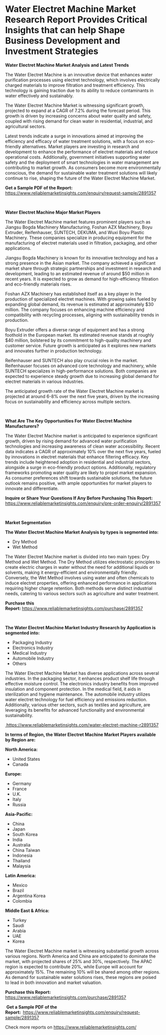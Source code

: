 <p><h1>Water Electret Machine Market Research Report Provides Critical Insights that can help Shape Business Development and Investment Strategies</h1></p><p><strong>Water Electret Machine Market Analysis and Latest Trends</strong></p>
<p><p>The Water Electret Machine is an innovative device that enhances water purification processes using electret technology, which involves electrically charged materials to improve filtration and treatment efficiency. This technology is gaining traction due to its ability to reduce contaminants in water effectively and sustainably. </p><p>The Water Electret Machine Market is witnessing significant growth, projected to expand at a CAGR of 7.2% during the forecast period. This growth is driven by increasing concerns about water quality and safety, coupled with rising demand for clean water in residential, industrial, and agricultural sectors. </p><p>Latest trends indicate a surge in innovations aimed at improving the efficiency and efficacy of water treatment solutions, with a focus on eco-friendly alternatives. Market players are investing in research and development to enhance the performance of electret materials and reduce operational costs. Additionally, government initiatives supporting water safety and the deployment of smart technologies in water management are contributing to market growth. As consumers become more environmentally conscious, the demand for sustainable water treatment solutions will likely continue to rise, shaping the future of the Water Electret Machine Market.</p></p>
<p><strong>Get a Sample PDF of the Report:&nbsp;</strong> <a href="https://www.reliablemarketinsights.com/enquiry/request-sample/2891357?utm_campaign=3011&utm_medium=2&utm_source=Github&utm_content=ia&utm_term=14032025&utm_id=water-electret-machine">https://www.reliablemarketinsights.com/enquiry/request-sample/2891357</a></p>
<p>&nbsp;</p>
<p><strong>Water Electret Machine Major Market Players</strong></p>
<p><p>The Water Electret Machine market features prominent players such as Jiangsu Bogda Machinery Manufacturing, Foshan AZX Machinery, Boyu Extruder, Reifenhauser, SUNTECH, DEKUMA, and Wuxi Boyu Plastic Machinery. These companies specialize in producing equipment for the manufacturing of electret materials used in filtration, packaging, and other applications.</p><p>Jiangsu Bogda Machinery is known for its innovative technology and has a strong presence in the Asian market. The company achieved a significant market share through strategic partnerships and investment in research and development, leading to an estimated revenue of around $50 million in recent years. It is expected to grow as demand for high-efficiency filtration and eco-friendly materials rises.</p><p>Foshan AZX Machinery has established itself as a key player in the production of specialized electret machines. With growing sales fueled by expanding global demand, its revenue is estimated at approximately $30 million. The company focuses on enhancing machine efficiency and compatibility with recycling processes, aligning with sustainability trends in production.</p><p>Boyu Extruder offers a diverse range of equipment and has a strong foothold in the European market. Its estimated revenue stands at roughly $40 million, bolstered by its commitment to high-quality machinery and customer service. Future growth is anticipated as it explores new markets and innovates further in production technology.</p><p>Reifenhauser and SUNTECH also play crucial roles in the market. Reifenhauser focuses on advanced core technology and machinery, while SUNTECH specializes in high-performance solutions. Both companies are expected to experience steady growth due to increasing global demand for electret materials in various industries.</p><p>The anticipated growth rate of the Water Electret Machine market is projected at around 6-8% over the next five years, driven by the increasing focus on sustainability and efficiency across multiple sectors.</p></p>
<p>&nbsp;</p>
<p><strong>What Are The Key Opportunities For Water Electret Machine Manufacturers?</strong></p>
<p><p>The Water Electret Machine market is anticipated to experience significant growth, driven by rising demand for advanced water purification technologies and increasing awareness of clean water accessibility. Recent data indicates a CAGR of approximately 10% over the next five years, fueled by innovations in electret materials that enhance filtering efficacy. Key trends include heightened adoption in residential and industrial sectors, alongside a surge in eco-friendly product options. Additionally, regulatory frameworks promoting water quality are likely to propel market expansion. As consumer preferences shift towards sustainable solutions, the future outlook remains positive, with ample opportunities for market players to innovate and differentiate.</p></p>
<p><strong>Inquire or Share Your Questions If Any Before Purchasing This Report:</strong> <a href="https://www.reliablemarketinsights.com/enquiry/pre-order-enquiry/2891357?utm_campaign=3011&utm_medium=2&utm_source=Github&utm_content=ia&utm_term=14032025&utm_id=water-electret-machine">https://www.reliablemarketinsights.com/enquiry/pre-order-enquiry/2891357</a></p>
<p>&nbsp;</p>
<p><strong>Market Segmentation</strong></p>
<p><strong>The Water Electret Machine Market Analysis by types is segmented into:</strong></p>
<p><ul><li>Dry Method</li><li>Wet Method</li></ul></p>
<p><p>The Water Electret Machine market is divided into two main types: Dry Method and Wet Method. The Dry Method utilizes electrostatic principles to create electric charges in water without the need for additional liquids or solvents, making it energy-efficient and environmentally friendly. Conversely, the Wet Method involves using water and often chemicals to induce electret properties, offering enhanced performance in applications requiring higher charge retention. Both methods serve distinct industrial needs, catering to various sectors such as agriculture and water treatment.</p></p>
<p><strong>Purchase this Report:&nbsp;</strong><a href="https://www.reliablemarketinsights.com/purchase/2891357?utm_campaign=3011&utm_medium=2&utm_source=Github&utm_content=ia&utm_term=14032025&utm_id=water-electret-machine">https://www.reliablemarketinsights.com/purchase/2891357</a></p>
<p>&nbsp;</p>
<p><strong>The Water Electret Machine Market Industry Research by Application is segmented into:</strong></p>
<p><ul><li>Packaging Industry</li><li>Electronics Industry</li><li>Medical Industry</li><li>Automobile Industry</li><li>Others</li></ul></p>
<p><p>The Water Electret Machine Market has diverse applications across several industries. In the packaging sector, it enhances product shelf life through effective moisture control. The electronics industry benefits from improved insulation and component protection. In the medical field, it aids in sterilization and hygiene maintenance. The automobile industry utilizes water electret technology for fuel efficiency and emissions reduction. Additionally, various other sectors, such as textiles and agriculture, are leveraging its benefits for advanced functionality and environmental sustainability.</p></p>
<p><a href="https://www.reliablemarketinsights.com/water-electret-machine-r2891357?utm_campaign=3011&utm_medium=2&utm_source=Github&utm_content=ia&utm_term=14032025&utm_id=water-electret-machine">&nbsp;https://www.reliablemarketinsights.com/water-electret-machine-r2891357</a></p>
<p><strong>In terms of Region, the Water Electret Machine Market Players available by Region are:</strong></p>
<p>
    <p> <strong> North America: </strong>
        <ul>
            <li>United States</li>
            <li>Canada</li>
        </ul>
        </p> 
    <p> <strong> Europe: </strong>
        <ul>
            <li>Germany</li>
            <li>France</li>
            <li>U.K.</li>
            <li>Italy</li>
            <li>Russia</li>
        </ul>
        </p> 
    <p> <strong> Asia-Pacific: </strong>
        <ul>
            <li>China</li>
            <li>Japan</li>
            <li>South Korea</li>
            <li>India</li>
            <li>Australia</li>
            <li>China Taiwan</li>
            <li>Indonesia</li>
            <li>Thailand</li>
            <li>Malaysia</li>
        </ul>
        </p> 
    <p> <strong> Latin America: </strong>
        <ul>
            <li>Mexico</li>
            <li>Brazil</li>
            <li>Argentina Korea</li>
            <li>Colombia</li>
        </ul>
        </p> 
    <p> <strong> Middle East & Africa: </strong>
        <ul>
            <li>Turkey</li>
            <li>Saudi</li>
            <li>Arabia</li>
            <li>UAE</li>
            <li>Korea</li>
        </ul>
    </p>
    </p>
<p><p>The Water Electret Machine market is witnessing substantial growth across various regions. North America and China are anticipated to dominate the market, with projected shares of 25% and 30%, respectively. The APAC region is expected to contribute 20%, while Europe will account for approximately 15%. The remaining 10% will be shared among other regions. As demand for sustainable water solutions rises, these regions are poised to lead in both innovation and market valuation.</p></p>
<p><strong>Purchase this Report: </strong><a href="https://www.reliablemarketinsights.com/purchase/2891357?utm_campaign=3011&utm_medium=2&utm_source=Github&utm_content=ia&utm_term=14032025&utm_id=water-electret-machine">https://www.reliablemarketinsights.com/purchase/2891357</a></p>
<p>&nbsp;<strong>Get a Sample PDF of the Report:&nbsp;&nbsp;</strong><a href="https://www.reliablemarketinsights.com/enquiry/request-sample/2891357?utm_campaign=3011&utm_medium=2&utm_source=Github&utm_content=ia&utm_term=14032025&utm_id=water-electret-machine">https://www.reliablemarketinsights.com/enquiry/request-sample/2891357</a></p>
<p><strong></strong></p>
<p>Check more reports on <a href="https://www.reliablemarketinsights.com/?utm_campaign=3011&utm_medium=2&utm_source=Github&utm_content=ia&utm_term=14032025&utm_id=water-electret-machine">https://www.reliablemarketinsights.com/</a></p>